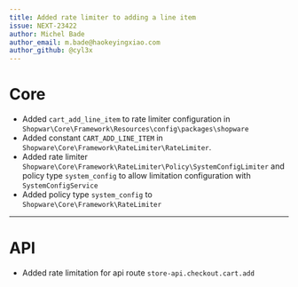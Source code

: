 ```yaml
---
title: Added rate limiter to adding a line item
issue: NEXT-23422
author: Michel Bade
author_email: m.bade@haokeyingxiao.com
author_github: @cyl3x
---
```

# Core
* Added `cart_add_line_item` to rate limiter configuration in `Shopwar\Core\Framework\Resources\config\packages\shopware` 
* Added constant `CART_ADD_LINE_ITEM` in `Shopware\Core\Framework\RateLimiter\RateLimiter`.
* Added rate limiter `Shopware\Core\Framework\RateLimiter\Policy\SystemConfigLimiter` and policy type `system_config` to allow limitation configuration with `SystemConfigService`
* Added policy type `system_config` to `Shopware\Core\Framework\RateLimiter`
___
# API
* Added rate limitation for api route `store-api.checkout.cart.add`
